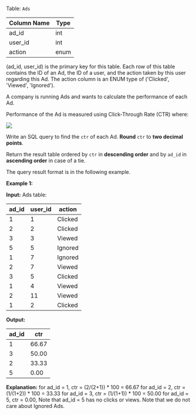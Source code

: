 ﻿
Table:  `Ads`


| Column Name   | Type    |
|-|-
| ad_id         | int     |
| user_id       | int     |
| action        | enum    |

(ad_id, user_id) is the primary key for this table.
Each row of this table contains the ID of an Ad, the ID of a user, and the action taken by this user regarding this Ad.
The action column is an ENUM type of ('Clicked', 'Viewed', 'Ignored').

A company is running Ads and wants to calculate the performance of each Ad.

Performance of the Ad is measured using Click-Through Rate (CTR) where:

![](https://assets.leetcode.com/uploads/2020/01/17/sql1.png)

Write an SQL query to find the  `ctr`  of each Ad.  **Round**  `ctr`  to  **two decimal points**.

Return the result table ordered by  `ctr`  in  **descending order**  and by  `ad_id`  in  **ascending order**  in case of a tie.

The query result format is in the following example.

**Example 1:**

**Input:** 
Ads table:

| ad_id | user_id | action  |
|-|-|-
| 1     | 1       | Clicked |
| 2     | 2       | Clicked |
| 3     | 3       | Viewed  |
| 5     | 5       | Ignored |
| 1     | 7       | Ignored |
| 2     | 7       | Viewed  |
| 3     | 5       | Clicked |
| 1     | 4       | Viewed  |
| 2     | 11      | Viewed  |
| 1     | 2       | Clicked |

**Output:** 

| ad_id | ctr   |
|-|-
| 1     | 66.67 |
| 3     | 50.00 |
| 2     | 33.33 |
| 5     | 0.00  |

**Explanation:** 
for ad_id = 1, ctr = (2/(2+1)) * 100 = 66.67
for ad_id = 2, ctr = (1/(1+2)) * 100 = 33.33
for ad_id = 3, ctr = (1/(1+1)) * 100 = 50.00
for ad_id = 5, ctr = 0.00, Note that ad_id = 5 has no clicks or views.
Note that we do not care about Ignored Ads.

